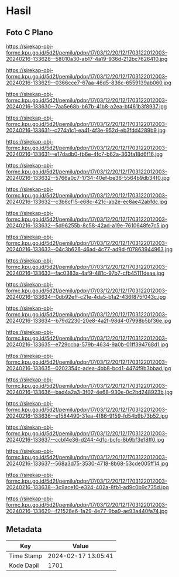 # Hasil

## Foto C Plano

https://sirekap-obj-formc.kpu.go.id/5d2f/pemilu/pdpr/17/03/12/20/12/1703122012003-20240216-133628--58010a30-ab17-4a19-936d-212bc7626410.jpg

https://sirekap-obj-formc.kpu.go.id/5d2f/pemilu/pdpr/17/03/12/20/12/1703122012003-20240216-133629--0366cce7-67aa-46d5-836c-6559139ab060.jpg

https://sirekap-obj-formc.kpu.go.id/5d2f/pemilu/pdpr/17/03/12/20/12/1703122012003-20240216-133630--7aa5e68b-b67b-41b8-a2ea-bf461b3f8937.jpg

https://sirekap-obj-formc.kpu.go.id/5d2f/pemilu/pdpr/17/03/12/20/12/1703122012003-20240216-133631--c274a1c1-ea41-4f3e-952d-eb3fdd4289b9.jpg

https://sirekap-obj-formc.kpu.go.id/5d2f/pemilu/pdpr/17/03/12/20/12/1703122012003-20240216-133631--e17dadb0-fb6e-4fc7-b62a-363fa18d6f16.jpg

https://sirekap-obj-formc.kpu.go.id/5d2f/pemilu/pdpr/17/03/12/20/12/1703122012003-20240216-133632--5766a0c7-1734-40ef-be36-5564b9db34f0.jpg

https://sirekap-obj-formc.kpu.go.id/5d2f/pemilu/pdpr/17/03/12/20/12/1703122012003-20240216-133632--c3b6cf15-e68c-421c-ab2e-ec8ae42abfdc.jpg

https://sirekap-obj-formc.kpu.go.id/5d2f/pemilu/pdpr/17/03/12/20/12/1703122012003-20240216-133632--5d96255b-8c58-42ad-a19e-7610648fe7c5.jpg

https://sirekap-obj-formc.kpu.go.id/5d2f/pemilu/pdpr/17/03/12/20/12/1703122012003-20240216-133633--04c3b626-46ad-4c77-ad9d-f07863944963.jpg

https://sirekap-obj-formc.kpu.go.id/5d2f/pemilu/pdpr/17/03/12/20/12/1703122012003-20240216-133633--fac0383a-4af9-481c-97b7-cfb45111deae.jpg

https://sirekap-obj-formc.kpu.go.id/5d2f/pemilu/pdpr/17/03/12/20/12/1703122012003-20240216-133634--0db92eff-c21e-4da5-b1a2-436f875f043c.jpg

https://sirekap-obj-formc.kpu.go.id/5d2f/pemilu/pdpr/17/03/12/20/12/1703122012003-20240216-133634--b79d2230-20e8-4a2f-98d4-07998b5bf36e.jpg

https://sirekap-obj-formc.kpu.go.id/5d2f/pemilu/pdpr/17/03/12/20/12/1703122012003-20240216-133635--e729ccba-579b-4634-9a0b-01ff394768d1.jpg

https://sirekap-obj-formc.kpu.go.id/5d2f/pemilu/pdpr/17/03/12/20/12/1703122012003-20240216-133635--0202354c-adea-4bb8-bcd1-4474f9b3bbad.jpg

https://sirekap-obj-formc.kpu.go.id/5d2f/pemilu/pdpr/17/03/12/20/12/1703122012003-20240216-133636--bad4a2a3-3f02-4e68-930e-0c2bd248923b.jpg

https://sirekap-obj-formc.kpu.go.id/5d2f/pemilu/pdpr/17/03/12/20/12/1703122012003-20240216-133636--e1584490-31ea-4f86-9159-fd54b9b73b52.jpg

https://sirekap-obj-formc.kpu.go.id/5d2f/pemilu/pdpr/17/03/12/20/12/1703122012003-20240216-133637--ccbf4e36-d244-4d1c-bcfc-8b9bf3e18ff0.jpg

https://sirekap-obj-formc.kpu.go.id/5d2f/pemilu/pdpr/17/03/12/20/12/1703122012003-20240216-133637--568a3d75-3530-4718-8b68-53cde005ff14.jpg

https://sirekap-obj-formc.kpu.go.id/5d2f/pemilu/pdpr/17/03/12/20/12/1703122012003-20240216-133638--3c9ace10-e324-402a-8fb1-ad9c0b9c735d.jpg

https://sirekap-obj-formc.kpu.go.id/5d2f/pemilu/pdpr/17/03/12/20/12/1703122012003-20240216-133629--f21528e6-1a29-4e77-9ba9-ae93a440fa74.jpg


## Metadata

| Key        | Value               |
| ---------- | ------------------- |
| Time Stamp | 2024-02-17 13:05:41 |
| Kode Dapil | 1701                |



